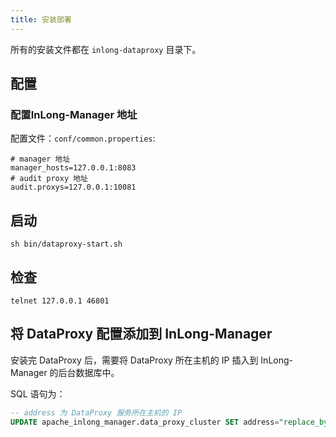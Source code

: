 ```yaml
---
title: 安装部署
---
```


所有的安装文件都在 `inlong-dataproxy` 目录下。

## 配置

### 配置InLong-Manager 地址

配置文件：`conf/common.properties`:
```
# manager 地址
manager_hosts=127.0.0.1:8083
# audit proxy 地址
audit.proxys=127.0.0.1:10081
```

## 启动

```
sh bin/dataproxy-start.sh
```

## 检查

```
telnet 127.0.0.1 46801
```

## 将 DataProxy 配置添加到 InLong-Manager

安装完 DataProxy 后，需要将 DataProxy 所在主机的 IP 插入到 InLong-Manager 的后台数据库中。

SQL 语句为：

```sql
-- address 为 DataProxy 服务所在主机的 IP
UPDATE apache_inlong_manager.data_proxy_cluster SET address="replace_by_dataproxy_ip", mq_set_name="default_set_name" WHERE name="default_dataproxy";
```

